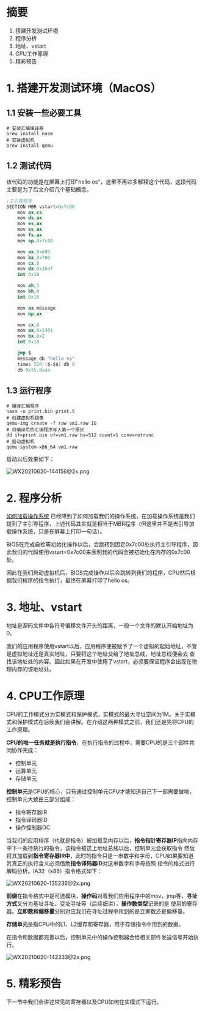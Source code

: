 # 摘要

1. 搭建开发测试环境
2. 程序分析
3. 地址、vstart
4. CPU工作原理
5. 精彩预告

# 1. 搭建开发测试环境（MacOS）
## 1.1 安装一些必要工具
```shell
# 安装汇编编译器
brew install nasm
# 安装虚拟机
brew install qemu
```

## 1.2 测试代码
该代码的功能是在屏幕上打印"hello os"，这里不再过多解释这个代码，这段代码主要是为了后文介绍几个基础概念。

```S
;主引导程序
SECTION MBR vstart=0x7c00
    mov ax,cs
    mov ds,ax
    mov es,ax
    mov ss,ax
    mov fs,ax
    mov sp,0x7c00

    mov ax,0x600
    mov bx,0x700
    mov cx,0
    mov dx,0x184f
    int 0x10

    mov ah,3
    mov bh,0
    int 0x10

    mov ax,message
    mov bp,ax

    mov cx,8
    mov ax,0x1301
    mov bx,0x2
    int 0x10

    jmp $
    message db "hello os"
    times 510-($-$$) db 0
    db 0x55,0xaa
```

## 1.3 运行程序
```shell
# 编译汇编程序
nasm -o print.bin print.S
# 创建虚拟机镜像
qemu-img create -f raw vm1.raw 1G
# 将编译后的汇编程序写入第一个扇区
dd if=print.bin of=vm1.raw bs=512 count=1 conv=notrunc 
# 启动虚拟机
qemu-system-x86_64 vm1.raw 
```
启动以后效果如下：

![WX20210620-144156@2x.png](http://ww1.sinaimg.cn/large/001VZ9Acgy1groq7okkt0j613g0n8q9c02.jpg)

# 2. 程序分析

[如何加载操作系统](https://mp.weixin.qq.com/s?__biz=MzU4ODM1NjY5NQ==&mid=2247484944&idx=1&sn=c53320f40439c1a458814d785b3573d6&chksm=fddf4b28caa8c23eca907b161951b55579efc1566e965f5f921c72221b15a73212d21460f276&token=1186511230&lang=zh_CN#rd)
已经降到了如何加载我们的操作系统，在加载操作系统是我们提到了主引导程序，上述代码其实就是相当于MBR程序（但这里并不是去引导加载操作系统，只是在屏幕上打印一句话）。

BIOS在完成自检等初始化操作以后，会跳转到固定0x7c00处执行主引导程序，因此我们的代码使用vstart=0x7c00来表明我的代码会被初始化在内存的0x7c00处。

因此在我们启动虚拟机后，BIOS完成操作以后会跳转到我们的程序，CPU然后根据我们程序的指令执行，最终在屏幕打印了hello os。

# 3. 地址、vstart

地址是源码文件中各符号偏移文件开头的距离，一般一个文件的默认开始地址为0。

我们的应用程序使用vstart以后，应用程序便被赋予了一个虚拟的起始地址，不管是虚拟地址还是真实地址，只要将这个地址交给了地址总线，地址总线便会去
查找该地址处的内容。因此如果在开发中使用了vstart，必须要保证程序会出现在物理内存的该地址处。

# 4. CPU工作原理

CPU的工作模式分为实模式和保护模式，实模式的最大寻址空间为1M。关于实模式和保护模式在后续我们会讲解。在介绍这两种模式之前，我们还是先将CPU的工作原理。

**CPU的唯一任务就是执行指令**，在执行指令的过程中，需要CPU的是三个部件共同协作完成：

- 控制单元
- 运算单元
- 存储单元

**控制单元**是CPU的核心，只有通过控制单元CPU才能知道自己下一部需要做啥，控制单元大致由三部分组成：

- 指令寄存器IR
- 指令译码器ID
- 操作控制器OC

当我们的应用程序（也就是指令）被加载至内存以后，**指令指针寄存器IP**指向内存中下一条待执行的指令，该指令被送上地址总线以后，控制单元会获取指令
然后将其加载到**指令寄存器IR中**，此时的指令只是一串数字和字母，CPU如果要知道其真正的执行含义必须借助**指令译码器ID**对这串数字和字母按照
指令的格式进行解码分析。IA32（x86）指令格式如下： 

![WX20210620-135236@2x.png](http://ww1.sinaimg.cn/large/001VZ9Acgy1grooso4osqj61l401wwfz02.jpg)

**前缀**在指令格式中是可选模块，**操作码**对着我们应用程序中的mov，jmp等，**寻址方式**又分为基址寻址、变址寻址等（后续细讲），**操作数类型**记录的是
使用的寄存器。**立即数和偏移量**分别对应我们在寻址过程中用到的是立即数还是偏移量。

**存储单元**是指CPU中的L1、L2缓存和寄存器，用于存储指令中用到的数据。

在指令和数据都完善以后，控制单元中的操作控制器会给相关部件发送信号开始执行。

![WX20210620-142333@2x.png](http://ww1.sinaimg.cn/large/001VZ9Acgy1gropoifxx9j610u0quaj302.jpg)

# 5. 精彩预告
下一节中我们会讲述常见的寄存器以及CPU如何在实模式下运行。


